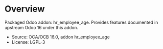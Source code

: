 # Overview

Packaged Odoo addon: hr_employee_age. Provides features documented in upstream Odoo 16 under this addon.

- Source: OCA/OCB 16.0, addon hr_employee_age
- License: LGPL-3
